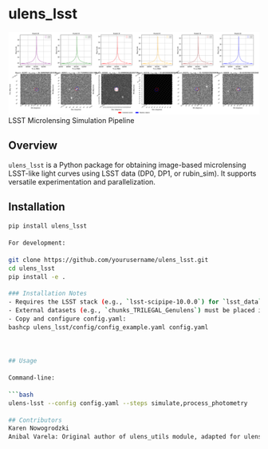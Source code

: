 # ulens_lsst

![Logo](docs/_static/logo.png)
LSST Microlensing Simulation Pipeline

## Overview

`ulens_lsst` is a Python package for obtaining image-based microlensing LSST-like light curves using LSST data (DP0, DP1, or rubin_sim). It supports versatile experimentation and parallelization.

## Installation

```bash
pip install ulens_lsst

For development:

git clone https://github.com/yourusername/ulens_lsst.git
cd ulens_lsst
pip install -e .

### Installation Notes
- Requires the LSST stack (e.g., `lsst-scipipe-10.0.0`) for `lsst_data` and `lsst_tools`. See [LSST installation guide](https://pipelines.lsst.io/install/lsstinstall.html).
- External datasets (e.g., `chunks_TRILEGAL_Genulens`) must be placed in `ulens_lsst/data/chunks_TRILEGAL_Genulens/`. See [Data Setup](https://ulens-lsst.readthedocs.io/en/latest/data.html).
- Copy and configure config.yaml:
bashcp ulens_lsst/config/config_example.yaml config.yaml



## Usage

Command-line:

```bash
ulens-lsst --config config.yaml --steps simulate,process_photometry

## Contributors
Karen Nowogrodzki
Anibal Varela: Original author of ulens_utils module, adapted for ulens_lsst.